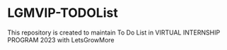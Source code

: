 # LGMVIP-TODOList
This repository is created to maintain To Do List  in VIRTUAL INTERNSHIP PROGRAM 2023 with LetsGrowMore
